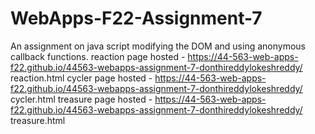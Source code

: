 # WebApps-F22-Assignment-7
An assignment on java script modifying the DOM and using anonymous callback functions.
 reaction page hosted - https://44-563-web-apps-f22.github.io/44563-webapps-assignment-7-donthireddylokeshreddy/ reaction.html
 cycler page hosted - https://44-563-web-apps-f22.github.io/44563-webapps-assignment-7-donthireddylokeshreddy/ cycler.html
 treasure page hosted - https://44-563-web-apps-f22.github.io/44563-webapps-assignment-7-donthireddylokeshreddy/ treasure.html